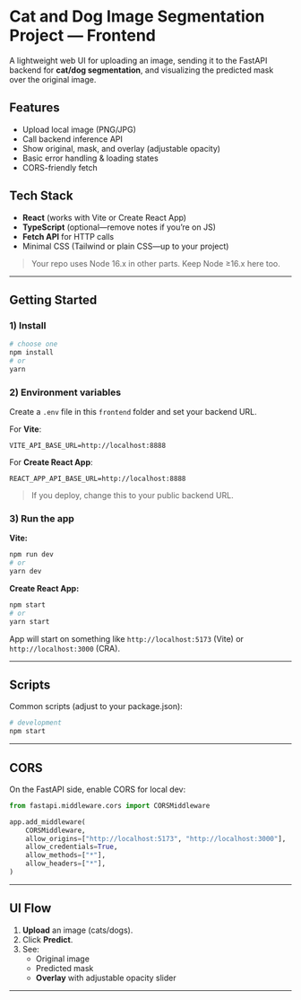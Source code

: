 # Cat and Dog Image Segmentation Project — Frontend

A lightweight web UI for uploading an image, sending it to the FastAPI backend for **cat/dog segmentation**, and visualizing the predicted mask over the original image.

## Features

- Upload local image (PNG/JPG)
- Call backend inference API
- Show original, mask, and overlay (adjustable opacity)
- Basic error handling & loading states
- CORS-friendly fetch

## Tech Stack

- **React** (works with Vite or Create React App)
- **TypeScript** (optional—remove notes if you’re on JS)
- **Fetch API** for HTTP calls
- Minimal CSS (Tailwind or plain CSS—up to your project)

> Your repo uses Node 16.x in other parts. Keep Node ≥16.x here too.

---

## Getting Started

### 1) Install

```bash
# choose one
npm install
# or
yarn
```

### 2) Environment variables

Create a `.env` file in this `frontend` folder and set your backend URL.

For **Vite**:
```
VITE_API_BASE_URL=http://localhost:8888
```

For **Create React App**:
```
REACT_APP_API_BASE_URL=http://localhost:8888
```

> If you deploy, change this to your public backend URL.

### 3) Run the app

**Vite:**
```bash
npm run dev
# or
yarn dev
```

**Create React App:**
```bash
npm start
# or
yarn start
```

App will start on something like `http://localhost:5173` (Vite) or `http://localhost:3000` (CRA).

---

## Scripts

Common scripts (adjust to your package.json):

```bash
# development
npm start

```

---

## CORS

On the FastAPI side, enable CORS for local dev:

```python
from fastapi.middleware.cors import CORSMiddleware

app.add_middleware(
    CORSMiddleware,
    allow_origins=["http://localhost:5173", "http://localhost:3000"],
    allow_credentials=True,
    allow_methods=["*"],
    allow_headers=["*"],
)
```

---

## UI Flow

1. **Upload** an image (cats/dogs).
2. Click **Predict**.
3. See:
   - Original image
   - Predicted mask
   - **Overlay** with adjustable opacity slider

---

